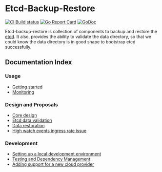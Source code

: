 # Etcd-Backup-Restore

[![CI Build status](https://concourse.ci.infra.gardener.cloud/api/v1/teams/gardener/pipelines/etcd-backup-restore-master/jobs/master-head-update-job/badge)](https://concourse.ci.infra.gardener.cloud/teams/gardener/pipelines/etcd-backup-restore-master/jobs/master-head-update-job)
[![Go Report Card](https://goreportcard.com/badge/github.com/gardener/etcd-backup-restore)](https://goreportcard.com/report/github.com/gardener/etcd-backup-restore)
[![GoDoc](https://godoc.org/github.com/gardener/etcd-backup-restore?status.svg)](https://godoc.org/github.com/gardener/etcd-backup-restore)

Etcd-backup-restore is collection of components to backup and restore the [etcd]. It also, provides the ability to validate the data directory, so that we could know the data directory is in good shape to bootstrap etcd successfully.

## Documentation Index

### Usage

* [Getting started](doc/usage/getting_started.md)
* [Monitoring](doc/usage/metrics.md)

### Design and Proposals

* [Core design](doc/proposals/design.md)
* [Etcd data validation](doc/proposals/validation.md)
* [Data restoration](doc/proposals/restoration.md)
* [High watch events ingress rate issue](doc/proposals/high_watch_event_ingress_rate.md)

### Development

* [Setting up a local development environment](doc/development/local_setup.md)
* [Testing and Dependency Management](doc/development/testing_and_dependencies.md)
* [Adding support for a new cloud provider](doc/development/new_cp_support.md)

[etcd]: https://github.com/coreos/etcd
